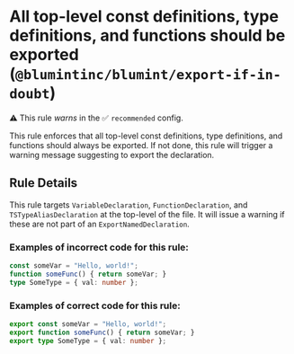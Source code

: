# All top-level const definitions, type definitions, and functions should be exported (`@blumintinc/blumint/export-if-in-doubt`)

⚠️ This rule _warns_ in the ✅ `recommended` config.

<!-- end auto-generated rule header -->

This rule enforces that all top-level const definitions, type definitions, and functions should always be exported. If not done, this rule will trigger a warning message suggesting to export the declaration.

## Rule Details

This rule targets `VariableDeclaration`, `FunctionDeclaration`, and `TSTypeAliasDeclaration` at the top-level of the file. It will issue a warning if these are not part of an `ExportNamedDeclaration`.

### Examples of incorrect code for this rule:

```typescript
const someVar = "Hello, world!";
function someFunc() { return someVar; }
type SomeType = { val: number };
```

### Examples of correct code for this rule:

```typescript
export const someVar = "Hello, world!";
export function someFunc() { return someVar; }
export type SomeType = { val: number };
```

